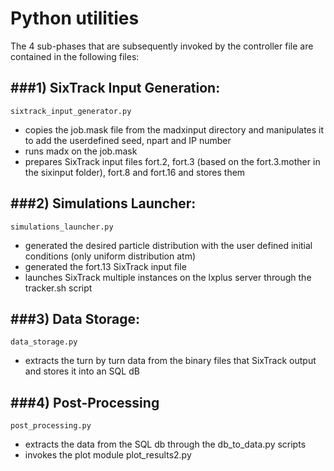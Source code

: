 # Python utilities

The 4 sub-phases that are subsequently invoked by the controller file are contained in the following files:

###1) SixTrack Input Generation: 
---
<pre><code>sixtrack_input_generator.py</code></pre>

* copies the job.mask file from the madxinput directory and manipulates it to add the userdefined seed, npart and IP number
* runs madx on the job.mask
* prepares SixTrack input files fort.2, fort.3 (based on the fort.3.mother in the sixinput folder), fort.8 and fort.16 and stores them 

###2) Simulations Launcher:
---
<pre><code>simulations_launcher.py</code></pre>

* generated the desired particle distribution with the user defined initial conditions (only uniform distribution atm)
* generated the  fort.13 SixTrack input file
* launches SixTrack multiple instances on the lxplus server through the tracker.sh script

###3) Data Storage:
---
<pre><code>data_storage.py</code></pre>

* extracts the turn by turn data from the binary files that SixTrack output and stores it into an SQL dB

###4) Post-Processing
---
<pre><code>post_processing.py</code></pre>

* extracts the data from the SQL db through the db_to_data.py scripts
* invokes the plot module plot_results2.py







